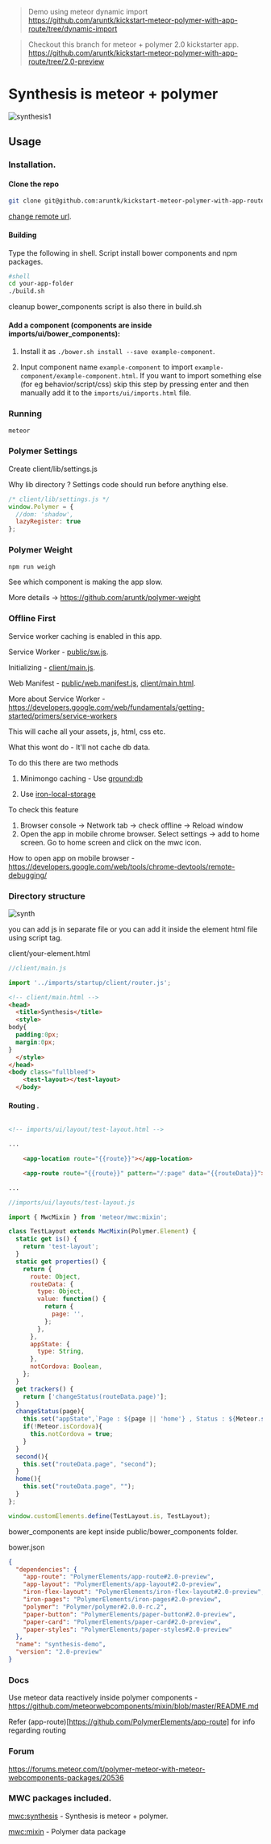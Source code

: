 
> Demo using meteor dynamic import https://github.com/aruntk/kickstart-meteor-polymer-with-app-route/tree/dynamic-import

> Checkout this branch for meteor + polymer 2.0 kickstarter app. https://github.com/aruntk/kickstart-meteor-polymer-with-app-route/tree/2.0-preview

# Synthesis is meteor + polymer

![synthesis1](https://cloud.githubusercontent.com/assets/6007432/14216652/9da7131a-f867-11e5-9f84-6dd75d60dd45.gif)

## Usage

### Installation.

#### Clone the repo 
```sh
git clone git@github.com:aruntk/kickstart-meteor-polymer-with-app-route.git your-app-folder
```
[change remote url](https://help.github.com/articles/changing-a-remote-s-url/).

#### Building

Type the following in shell. Script install bower components and npm packages.
```sh
#shell
cd your-app-folder
./build.sh
```
cleanup bower_components script is also there in build.sh

#### Add a component (components are inside imports/ui/bower_components):

1. Install it as `./bower.sh install --save example-component`.

2. Input component name `example-component` to import `example-component/example-component.html`. If you want to import something else (for eg behavior/script/css) skip this step by pressing enter and then manually add it to the `imports/ui/imports.html` file.


### Running
```sh
meteor
```

### Polymer Settings

Create client/lib/settings.js

Why lib directory ? Settings code should run before anything else. 

```js
/* client/lib/settings.js */
window.Polymer = {
  //dom: 'shadow',
  lazyRegister: true
};
```

### Polymer Weight

```sh
npm run weigh
```
See which component is making the app slow.

More details -> https://github.com/aruntk/polymer-weight

### Offline First

Service worker caching is enabled in this app. 

Service Worker - [public/sw.js](public/sw.js).

Initializing - [client/main.js](client/main.js). 

Web Manifest - [public/web.manifest.js](public/web.manifest.js), [client/main.html](client/main.html#L5).

More about Service Worker - https://developers.google.com/web/fundamentals/getting-started/primers/service-workers

This will cache all your assets, js, html, css etc.

What this wont do - It'll not cache db data. 

To do this there are two methods

1. Minimongo caching - Use [ground:db](https://github.com/GroundMeteor/db)

2. Use [iron-local-storage](https://elements.polymer-project.org/elements/iron-localstorage)

To check this feature

1. Browser console -> Network tab -> check offline -> Reload window
2. Open the app in mobile chrome browser. Select settings -> add to home screen. Go to home screen and click on the mwc icon.

How to open app on mobile browser - https://developers.google.com/web/tools/chrome-devtools/remote-debugging/

### Directory structure

![synth](https://cloud.githubusercontent.com/assets/6007432/17208165/f52a1aa0-54d4-11e6-85fe-f41fc1e2e5c9.png)

you can add js in separate file or you can add it inside the element html file using script tag.

client/your-element.html



```js
//client/main.js

import '../imports/startup/client/router.js';

```

```html
<!-- client/main.html -->
<head>
  <title>Synthesis</title>
  <style>
body{
  padding:0px;
  margin:0px;
}
  </style>
</head>
<body class="fullbleed">
    <test-layout></test-layout>
  </body>
```
#### Routing . 

```html

<!-- imports/ui/layout/test-layout.html -->

...

    <app-location route="{{route}}"></app-location>

    <app-route route="{{route}}" pattern="/:page" data="{{routeData}}"></app-route>

...

```

```js
//imports/ui/layouts/test-layout.js

import { MwcMixin } from 'meteor/mwc:mixin';

class TestLayout extends MwcMixin(Polymer.Element) {
  static get is() {
    return 'test-layout';
  }
  static get properties() {
    return {
      route: Object,
      routeData: {
        type: Object,
        value: function() {
          return {
            page: '',
          };
        },
      },
      appState: {
        type: String,
      },
      notCordova: Boolean,
    };
  }
  get trackers() {
    return ['changeStatus(routeData.page)'];
  }
  changeStatus(page){
    this.set("appState",`Page : ${page || 'home'} , Status : ${Meteor.status().status}`);
    if(!Meteor.isCordova){
      this.notCordova = true;
    }
  }
  second(){
    this.set("routeData.page", "second"); 
  }
  home(){
    this.set("routeData.page", ""); 
  }
};

window.customElements.define(TestLayout.is, TestLayout);


```

bower_components are kept inside public/bower_components folder.

bower.json

```json
{
  "dependencies": {
    "app-route": "PolymerElements/app-route#2.0-preview",
    "app-layout": "PolymerElements/app-layout#2.0-preview",
    "iron-flex-layout": "PolymerElements/iron-flex-layout#2.0-preview",
    "iron-pages": "PolymerElements/iron-pages#2.0-preview",
    "polymer": "Polymer/polymer#2.0.0-rc.2",
    "paper-button": "PolymerElements/paper-button#2.0-preview",
    "paper-card": "PolymerElements/paper-card#2.0-preview",
    "paper-styles": "PolymerElements/paper-styles#2.0-preview"
  },
  "name": "synthesis-demo",
  "version": "2.0-preview"
}
```


### Docs

Use meteor data reactively inside polymer components - https://github.com/meteorwebcomponents/mixin/blob/master/README.md

Refer (app-route)[https://github.com/PolymerElements/app-route] for info regarding routing

### Forum 

https://forums.meteor.com/t/polymer-meteor-with-meteor-webcomponents-packages/20536

### MWC packages included.

[mwc:synthesis](https://github.com/meteorwebcomponents/synthesis) -  Synthesis is meteor + polymer.

[mwc:mixin](https://github.com/meteorwebcomponents/mixin) -  Polymer data package


